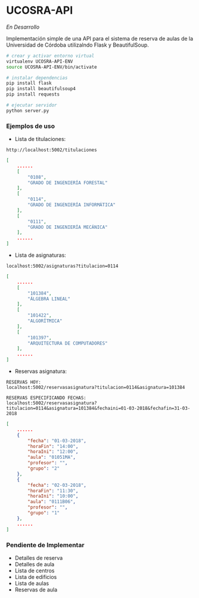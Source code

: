 # UCOSRA-API

*En Desarrollo*

Implementación simple de una API para el sistema de reserva de aulas de la Universidad de Córdoba utilizalndo Flask y BeautifulSoup.

``` bash
# crear y activar entorno virtual
virtualenv UCOSRA-API-ENV
source UCOSRA-API-ENV/bin/activate

# instalar dependencias
pip install flask
pip install beautifulsoup4
pip install requests

# ejecutar servidor
python server.py
```

### Ejemplos de uso

* Lista de titulaciones:
```
http://localhost:5002/titulaciones
```
``` json
[
    ......
	[
		"0108",
		"GRADO DE INGENIERÍA FORESTAL"
	],
	[
		"0114",
		"GRADO DE INGENIERÍA INFORMÁTICA"
	],
	[
		"0111",
		"GRADO DE INGENIERÍA MECÁNICA"
	],
	......
]
```

* Lista de asignaturas:
```
localhost:5002/asignaturas?titulacion=0114
```
``` json
[
    ......
    [
		"101384",
		"ÁLGEBRA LINEAL"
	],
	[
		"101422",
		"ALGORÍTMICA"
	],
	[
		"101397",
		"ARQUITECTURA DE COMPUTADORES"
	],
	......
]
```

* Reservas asignatura:
```
RESERVAS HOY:
localhost:5002/reservasasignatura?titulacion=0114&asignatura=101384

RESERVAS ESPECIFICANDO FECHAS:
localhost:5002/reservasasignatura?titulacion=0114&asignatura=101384&fechaini=01-03-2018&fechafin=31-03-2018
```

``` json
[
    ......
    {
		"fecha": "01-03-2018",
		"horaFin": "14:00",
		"horaIni": "12:00",
		"aula": "01051MA",
		"profesor": "",
		"grupo": "2"
	},
	{
		"fecha": "02-03-2018",
		"horaFin": "11:30",
		"horaIni": "10:00",
		"aula": "0111B06",
		"profesor": "",
		"grupo": "1"
	},
	......
]
```

### Pendiente de Implementar
* Detalles de reserva
* Detalles de aula
* Lista de centros
* Lista de edificios
* Lista de aulas
* Reservas de aula